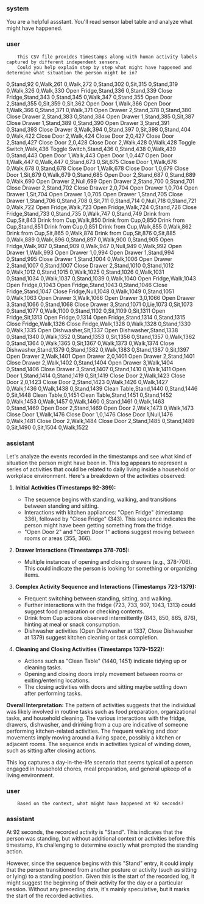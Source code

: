 ### system
You are a helpful assstant. You'll read sensor label table and analyze what might have happened.
### user

        This CSV file provides timestamps along with human activity labels captured by different independent sensors.
        Could you help explain step by step what might have happened and determine what situation the person might be in?
    
0,Stand,92
0,Walk,261
0,Walk,272
0,Stand,302
0,Sit,315
0,Stand,319
0,Walk,326
0,Walk,330
Open Fridge,Stand,336
0,Stand,339
Close Fridge,Stand,343
0,Stand,345
0,Walk,347
0,Stand,355
Open Door 2,Stand,355
0,Sit,359
0,Sit,362
Open Door 1,Walk,366
Open Door 1,Walk,366
0,Stand,371
0,Walk,371
Open Drawer 2,Stand,378
0,Stand,380
Close Drawer 2,Stand,383
0,Stand,384
Open Drawer 1,Stand,385
0,Sit,387
Close Drawer 1,Stand,389
0,Stand,390
Open Drawer 3,Stand,391
0,Stand,393
Close Drawer 3,Walk,394
0,Stand,397
0,Sit,398
0,Stand,404
0,Walk,422
Close Door 2,Walk,424
Close Door 2,0,427
Close Door 2,Stand,427
Close Door 2,0,428
Close Door 2,Walk,428
0,Walk,428
Toggle Switch,Walk,436
Toggle Switch,Stand,436
0,Stand,438
0,Walk,439
0,Stand,443
Open Door 1,Walk,443
Open Door 1,0,447
Open Door 1,Walk,447
0,Walk,447
0,Stand,673
0,Sit,675
Close Door 1,Walk,676
0,Walk,678
0,Stand,678
Close Door 1,Walk,678
Close Door 1,0,679
Close Door 1,Sit,679
0,Walk,679
0,Stand,685
Open Door 2,Stand,687
0,Stand,689
0,Walk,690
Open Drawer 2,Null,699
Open Drawer 2,Stand,700
0,Stand,701
Close Drawer 2,Stand,702
Close Drawer 2,0,704
Open Drawer 1,0,704
Open Drawer 1,Sit,704
Open Drawer 1,0,705
Open Drawer 1,Stand,705
Close Drawer 1,Stand,706
0,Stand,708
0,Sit,711
0,Stand,714
0,Null,718
0,Stand,721
0,Walk,722
Open Fridge,Walk,723
Open Fridge,Walk,724
0,Stand,726
Close Fridge,Stand,733
0,Stand,735
0,Walk,747
0,Stand,749
Drink from Cup,Sit,843
Drink from Cup,Walk,850
Drink from Cup,0,850
Drink from Cup,Stand,851
Drink from Cup,0,851
Drink from Cup,Walk,855
0,Walk,862
Drink from Cup,Sit,865
0,Walk,874
Drink from Cup,Sit,876
0,Sit,885
0,Walk,889
0,Walk,896
0,Stand,897
0,Walk,900
0,Stand,905
Open Fridge,Walk,907
0,Stand,909
0,Walk,947
0,Null,949
0,Walk,992
Open Drawer 1,Walk,993
Open Drawer 1,0,994
Open Drawer 1,Stand,994
0,Stand,995
Close Drawer 1,Stand,1004
0,Walk,1006
Open Drawer 2,Stand,1007
0,Stand,1007
Close Drawer 2,Stand,1010
0,Stand,1012
0,Walk,1012
0,Stand,1015
0,Walk,1025
0,Stand,1026
0,Walk,1031
0,Stand,1034
0,Walk,1037
0,Stand,1039
0,Walk,1040
Open Fridge,Walk,1043
Open Fridge,0,1043
Open Fridge,Stand,1043
0,Stand,1046
Close Fridge,Stand,1047
Close Fridge,Null,1048
0,Walk,1049
0,Stand,1051
0,Walk,1063
Open Drawer 3,Walk,1066
Open Drawer 3,0,1066
Open Drawer 3,Stand,1066
0,Stand,1068
Close Drawer 3,Stand,1071
0,Lie,1073
0,Sit,1073
0,Stand,1077
0,Walk,1100
0,Stand,1102
0,Sit,1109
0,Sit,1311
Open Fridge,Sit,1313
Open Fridge,0,1314
Open Fridge,Stand,1314
0,Stand,1315
Close Fridge,Walk,1326
Close Fridge,Walk,1328
0,Walk,1328
0,Stand,1330
0,Walk,1335
Open Dishwasher,Sit,1337
Open Dishwasher,Stand,1338
0,Stand,1340
0,Walk,1352
0,Stand,1353
0,Sit,1356
0,Stand,1357
0,Walk,1362
0,Stand,1364
0,Walk,1365
0,Sit,1367
0,Walk,1373
0,Walk,1374
Close Dishwasher,Stand,1379
0,Stand,1382
0,Walk,1383
0,Stand,1387
0,Sit,1397
Open Drawer 2,Walk,1401
Open Drawer 2,0,1401
Open Drawer 2,Stand,1401
Close Drawer 2,Walk,1402
0,Stand,1404
Open Drawer 3,Walk,1404
0,Stand,1406
Close Drawer 3,Stand,1407
0,Stand,1410
0,Walk,1411
Open Door 1,Stand,1414
0,Stand,1419
0,Sit,1419
Close Door 2,Walk,1423
Close Door 2,0,1423
Close Door 2,Stand,1423
0,Walk,1426
0,Walk,1427
0,Walk,1436
0,Walk,1438
0,Stand,1439
Clean Table,Stand,1440
0,Stand,1446
0,Sit,1448
Clean Table,0,1451
Clean Table,Stand,1451
0,Stand,1452
0,Walk,1453
0,Walk,1457
0,Walk,1460
0,Stand,1461
0,Walk,1463
0,Stand,1469
Open Door 2,Stand,1469
Open Door 2,Walk,1473
0,Walk,1473
Close Door 1,Walk,1476
Close Door 1,0,1476
Close Door 1,Null,1476
0,Walk,1481
Close Door 2,Walk,1484
Close Door 2,Stand,1485
0,Stand,1489
0,Sit,1490
0,Sit,1504
0,Walk,1522

### assistant
Let's analyze the events recorded in the timestamps and see what kind of situation the person might have been in. This log appears to represent a series of activities that could be related to daily living inside a household or workplace environment. Here's a breakdown of the activities observed:

1. **Initial Activities (Timestamps 92-399):**
   - The sequence begins with standing, walking, and transitions between standing and sitting.
   - Interactions with kitchen appliances: "Open Fridge" (timestamp 336), followed by "Close Fridge" (343). This sequence indicates the person might have been getting something from the fridge.
   - "Open Door 2" and "Open Door 1" actions suggest moving between rooms or areas (355, 366).

2. **Drawer Interactions (Timestamps 378-705):**
   - Multiple instances of opening and closing drawers (e.g., 378-706). This could indicate the person is looking for something or organizing items.

3. **Complex Activity Sequence and Interactions (Timestamps 723-1379):**
   - Frequent switching between standing, sitting, and walking.
   - Further interactions with the fridge (723, 733, 907, 1043, 1313) could suggest food preparation or checking contents.
   - Drink from Cup actions observed intermittently (843, 850, 865, 876), hinting at meal or snack consumption.
   - Dishwasher activities (Open Dishwasher at 1337, Close Dishwasher at 1379) suggest kitchen cleaning or task completion.

4. **Cleaning and Closing Activities (Timestamps 1379-1522):**
   - Actions such as "Clean Table" (1440, 1451) indicate tidying up or cleaning tasks.
   - Opening and closing doors imply movement between rooms or exiting/entering locations.
   - The closing activities with doors and sitting maybe settling down after performing tasks.

**Overall Interpretation:**
The pattern of activities suggests that the individual was likely involved in routine tasks such as food preparation, organizational tasks, and household cleaning. The various interactions with the fridge, drawers, dishwasher, and drinking from a cup are indicative of someone performing kitchen-related activities. The frequent walking and door movements imply moving around a living space, possibly a kitchen or adjacent rooms. The sequence ends in activities typical of winding down, such as sitting after closing actions.

This log captures a day-in-the-life scenario that seems typical of a person engaged in household chores, meal preparation, and general upkeep of a living environment.
### user

        Based on the context, what might have happened at 92 seconds?
    
### assistant
At 92 seconds, the recorded activity is "Stand". This indicates that the person was standing, but without additional context or activities before this timestamp, it’s challenging to determine exactly what prompted the standing action. 

However, since the sequence begins with this "Stand" entry, it could imply that the person transitioned from another posture or activity (such as sitting or lying) to a standing position. Given this is the start of the recorded log, it might suggest the beginning of their activity for the day or a particular session. Without any preceding data, it's mainly speculative, but it marks the start of the recorded activities.
